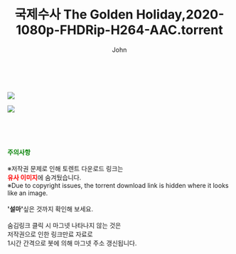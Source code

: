 ﻿---
layout: post
title:  "국제수사 The Golden Holiday,2020-1080p-FHDRip-H264-AAC.torrent"
author: John
categories: [ 영화 ]
tags: [  ]
image: https://torrentrj52.com/uploadfile/full/e6c7ccdedf16100f001f8e1e11e8ae84cc612a20.jpg"/></p><p><img src="https://torrentrj52.com/uploadfile/full/b0c1ca93d2945371a5f455dd51433ac5969f3df8.jpg 
description: "국제수사 The Golden Holiday,2020-1080p-FHDRip-H264-AAC torrent 정보 공유"
toc: true
toc_sticky: true
---

<br>
<p><img src="https://torrentrj52.com/uploadfile/full/e6c7ccdedf16100f001f8e1e11e8ae84cc612a20.jpg"/></p><p><img src="https://torrentrj52.com/uploadfile/full/b0c1ca93d2945371a5f455dd51433ac5969f3df8.jpg"/></p>
    
<br><br><br>
<p data-ke-size="size16"><b><span style="color: green;">주의사항</span></b><br /><br />※저작권 문제로 인해 토렌트 다운로드 링크는<br /><b><span style="color: red;">유사 이미지</span></b>에 숨겨뒀습니다.<br />※Due to copyright issues, the torrent download link is hidden where it looks like an image.<br /><br /><b>'설마'</b>싶은 것까지 확인해 보세요.<br /><br />숨김링크 클릭 시 마그넷 나타나지 않는 것은<br />저작권으로 인한 링크만료 자료로<br />1시간 간격으로 봇에 의해 마그넷 주소 갱신됩니다.</p>
